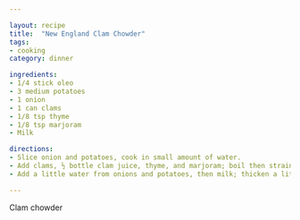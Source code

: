 ```yaml
---

layout: recipe
title:  "New England Clam Chowder"
tags: 
- cooking
category: dinner

ingredients:
- 1/4 stick oleo
- 3 medium potatoes
- 1 onion
- 1 can clams
- 1/8 tsp thyme
- 1/8 tsp marjoram
- Milk

directions:
- Slice onion and potatoes, cook in small amount of water. 
- Add clams, ½ bottle clam juice, thyme, and marjoram; boil then strain. 
- Add a little water from onions and potatoes, then milk; thicken a little.

---
```


Clam chowder